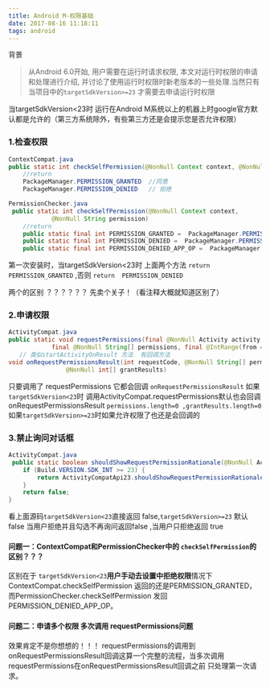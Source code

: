 ```yaml
---
title: Android M-权限基础
date: 2017-08-16 11:18:11
tags: android
---
```

背景
> 从Android 6.0开始, 用户需要在运行时请求权限, 本文对运行时权限的申请和处理进行介绍, 并讨论了使用运行时权限时新老版本的一些处理.当然只有当项目中的` targetSdkVersion>=23 ` 才需要去申请运行时权限

当targetSdkVersion<23时 运行在Android M系统以上的机器上时google官方默认都是允许的（第三方系统除外，有些第三方还是会提示您是否允许权限）

<!-- more -->
### 1.检查权限
```java
ContextCompat.java
public static int checkSelfPermission(@NonNull Context context, @NonNull String permission) 
    //return  
    PackageManager.PERMISSION_GRANTED  //同意
    PackageManager.PERMISSION_DENIED   // 拒绝

PermissionChecker.java
 public static int checkSelfPermission(@NonNull Context context,
            @NonNull String permission)
    //return  
    public static final int PERMISSION_GRANTED =  PackageManager.PERMISSION_GRANTED;//同意
    public static final int PERMISSION_DENIED =  PackageManager.PERMISSION_DENIED; // 拒绝
    public static final int PERMISSION_DENIED_APP_OP =  PackageManager.PERMISSION_DENIED  - 1; // 当targetSdkVersion<23时 用户去设置界面关闭权限 返回值
```
第一次安装时，当targetSdkVersion<23时 上面两个方法 ` return  PERMISSION_GRANTED `
,否则  ` return  PERMISSION_DENIED `

 两个的区别 ？？？？？？ 先卖个关子！（看注释大概就知道区别了）

### 2.申请权限
```java
ActivityCompat.java
public static void requestPermissions(final @NonNull Activity activity,
            final @NonNull String[] permissions, final @IntRange(from = 0) int requestCode) 
   // 类似startActivityOnResult 方法  有回调方法
void onRequestPermissionsResult(int requestCode, @NonNull String[] permissions,
                @NonNull int[] grantResults)
```
只要调用了 requestPermissions  它都会回调 ` onRequestPermissionsResult ` 如果` targetSdkVersion<23 `时 调用ActivityCompat.requestPermissions默认也会回调onRequestPermissionsResult  ` permissions.length=0 ,grantResults.length=0 `
如果` targetSdkVersion>=23 `时如果允许权限了也还是会回调的 

### 3.禁止询问对话框
```java
ActivityCompat.java
 public static boolean shouldShowRequestPermissionRationale(@NonNull Activity activity,@NonNull String permission) {
    if (Build.VERSION.SDK_INT >= 23) {
        return ActivityCompatApi23.shouldShowRequestPermissionRationale(activity, permission);
    }
    return false;
}
```

看上面源码` targetSdkVersion<23 `直接返回 false,` targetSdkVersion>=23 ` 默认false 当用户拒绝并且勾选不再询问返回false ,当用户只拒绝返回 true

####  问题一：ContextCompat和PermissionChecker中的 ` checkSelfPermission `的区别？？？
区别在于 ` targetSdkVersion<23 `**用户手动去设置中拒绝权限**情况下 ContextCompat.checkSelfPermission 返回的还是PERMISSION_GRANTED，而PermissionChecker.checkSelfPermission 发回PERMISSION_DENIED_APP_OP。

####  问题二：申请多个权限 多次调用 requestPermissions问题
效果肯定不是你想想的！！！ requestPermissions的调用到onRequestPermissionsResult回调这算一个完整的流程，当多次调用requestPermissions在onRequestPermissionsResult回调之前 只处理第一次请求。


